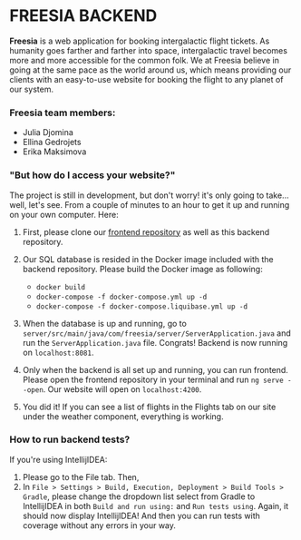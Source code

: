 # FREESIA BACKEND

**Freesia** is a web application for booking intergalactic flight tickets. As humanity goes farther and farther into space, intergalactic travel becomes more and more accessible for the common folk. We at Freesia believe in going at the same pace as the world around us, which means providing our clients with an easy-to-use website for booking the flight to any planet of our system.

### Freesia team members:
- Julia Djomina
- Ellina Gedrojets
- Erika Maksimova

### "But how do I access your website?"
The project is still in development, but don't worry! it's only going to take... well, let's see. From a couple of minutes to an hour to get it up and running on your own computer. Here:
1. First, please clone our [frontend repository](https://gitlab.cs.ttu.ee/elgedr/iti0302-2021-front) as well as this backend repository.
2. Our SQL database is resided in the Docker image included with the backend repository. Please build the Docker image as following:
    - `docker build`
    -  `docker-compose -f docker-compose.yml up -d`
    - `docker-compose -f docker-compose.liquibase.yml up -d`


3. When the database is up and running, go to `server/src/main/java/com/freesia/server/ServerApplication.java` and run the `ServerApplication.java` file. Congrats! Backend is now running on `localhost:8081`.
4. Only when the backend is all set up and running, you can run frontend. Please open the frontend repository in your terminal and run `ng serve --open`. Our website will open on `localhost:4200`.
5. You did it! If you can see a list of flights in the Flights tab on our site under the weather component, everything is working.

### How to run backend tests?
If you're using IntellijIDEA:
1. Please go to the File tab. Then, 
2. In `File > Settings > Build, Execution, Deployment > Build Tools > Gradle`, please change the dropdown list select from Gradle to IntellijIDEA in both `Build and run using:` and `Run tests using`. Again, it should now display IntellijIDEA! And then you can run tests with coverage without any errors in your way.
